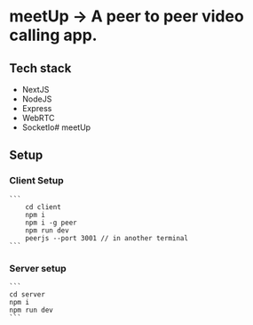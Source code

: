 # meetUp -> A peer to peer video calling app.

## Tech stack
- NextJS
- NodeJS
- Express
- WebRTC
- SocketIo# meetUp


## Setup

 ### Client Setup
    
    ```
        cd client
        npm i
        npm i -g peer
        npm run dev
        peerjs --port 3001 // in another terminal
    ```



### Server setup

    ```
    cd server
    npm i 
    npm run dev
    ```